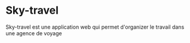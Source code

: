 # Sky-travel
Sky-travel est une application web qui permet d'organizer le travail dans une agence de voyage
